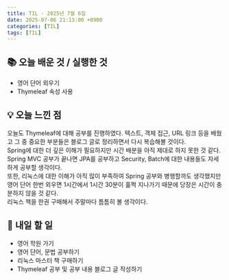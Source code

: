 ```yaml
---
title: TIL - 2025년 7월 6일
date: 2025-07-06 21:13:00 +0900
categories: [TIL]
tags: [TIL]
---
```


## 📚 **오늘 배운 것 / 실행한 것**

- 영어 단어 외우기
- Thymeleaf 속성 사용

## 💡 **오늘 느낀 점**

오늘도 Thymeleaf에 대해 공부를 진행하였다. 텍스트, 객체 접근, URL 링크 등을 배웠고 그 중 중요한 부분들은 블로그 글로 정리하면서 다시 복습해볼 것이다.<br>
Spring에 대한 더 깊은 이해가 필요하지만 시간 배분을 아직 제대로 하지 못한 것 같다.<br>
Spring MVC 공부가 끝나면 JPA를 공부하고 Security, Batch에 대한 내용들도 자세하게 공부할 생각이다.<br>
또한, 리눅스에 대한 이해가 아직 많이 부족하여 Spring 공부와 병행할까도 생각했지만 영어 단어 한번 외우면 1시간에서 1시간 30분이 훌쩍 지나가기 때문에 당장은 시간이 충분하지 않을 것 같다.<br>
리눅스 책을 한권 구매해서 주말마다 틈틈히 볼 생각이다.<br>

## 🎯 **내일 할 일**

- 영어 학원 가기
- 영어 단어, 문법 공부하기
- 리눅스 마스터 책 구매하기
- Thymeleaf 공부 및 공부 내용 블로그 글 작성하기